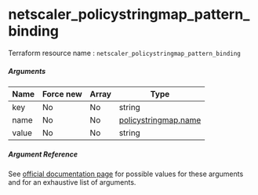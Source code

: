 # netscaler_policystringmap_pattern_binding

Terraform resource name : ```netscaler_policystringmap_pattern_binding```

##### Arguments

| Name | Force new | Array | Type |
|----|----|----|----|
|key|No|No|string|
|name|No|No|[policystringmap.name](/doc/resources/policystringmap.md)|
|value|No|No|string|

##### Argument Reference

See [official documentation page](https://developer-docs.citrix.com/projects/netscaler-nitro-api/en/11.0/configuration/policy/policystringmap_pattern_binding/policystringmap_pattern_binding/) for possible values for these arguments and for an exhaustive list of arguments.

